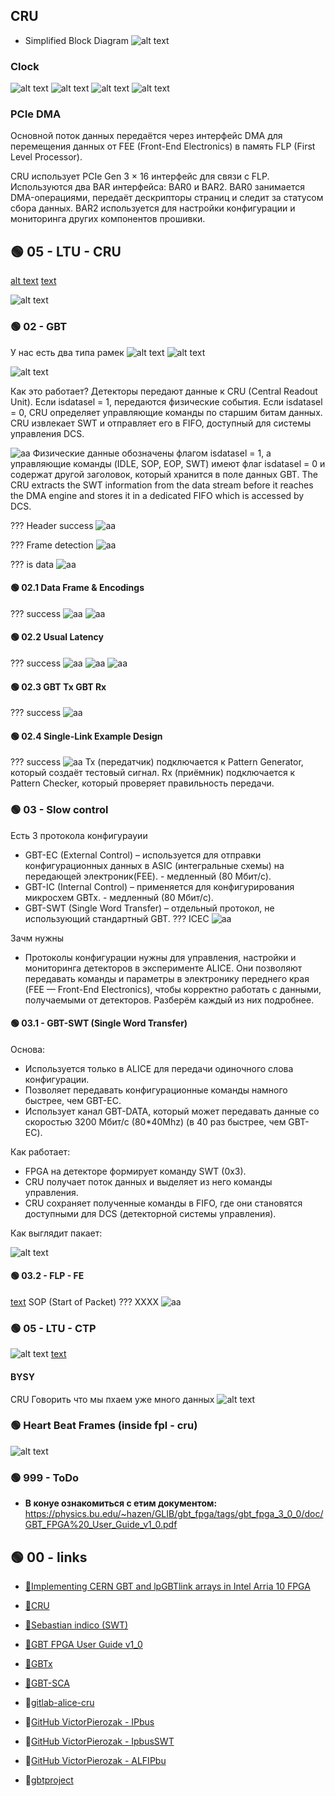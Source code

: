 


## **CRU**  
- Simplified Block Diagram 
![alt text](IMG/image_2.png)

### **Clock**
![alt text](IMG/image_22.png)
![alt text](IMG/image_1.png)
![alt text](IMG/image.png)
![alt text](IMG/image_20.png)
### **PCIe DMA**

Основной поток данных передаётся через интерфейс DMA для перемещения данных от FEE (Front-End Electronics) в память FLP (First Level Processor).   

CRU использует PCIe Gen 3 × 16 интерфейс для связи с FLP. 
    Используются два BAR интерфейса: BAR0 и BAR2.
    BAR0 занимается DMA-операциями, передаёт дескрипторы страниц и следит за статусом сбора данных.
    BAR2 используется для настройки конфигурации и мониторинга других компонентов прошивки.
## 🟢 05 - LTU - CRU
[alt text](https://indico.cern.ch/event/863071/contributions/3738822/attachments/2044868/3425551/Alice_TTCPON_for_ACES_2020.pdf)
[text](https://twiki.cern.ch/twiki/pub/ALICE/CruHwFwSwDev/CRU_Specification_v0.7.pdf)

![alt text](IMG/image_21.png)


### 🟢 02 - GBT



У нас есть два типа рамек 
![alt text](IMG/image_5.png)
![alt text](IMG/image_6.png) 

![alt text](IMG/image_7.png) 

Как это работает?
Детекторы передают данные к CRU (Central Readout Unit).
Если isdatasel = 1, передаются физические события.
Если isdatasel = 0, CRU определяет управляющие команды по старшим битам данных.
CRU извлекает SWT и отправляет его в FIFO, доступный для системы управления DCS.


![аа](IMG/image_8.png) 
Физические данные обозначены флагом isdatasel = 1, а управляющие команды (IDLE, SOP, EOP, SWT) имеют флаг isdatasel = 0 и содержат другой заголовок, который хранится в поле данных GBT.
The CRU extracts the SWT information from the data stream before it reaches the DMA engine
and stores it in a dedicated FIFO which is accessed by DCS.

??? Header success
    ![аа](IMG/image_9.png) 

??? Frame detection
    ![аа](IMG/image_10.png)

??? is data 
    ![аа](IMG/image_11.png)

#### 🟢 02.1 Data Frame & Encodings
??? success
    ![аа](IMG/image_13.png) 
    ![аа](IMG/image_19.png)
#### 🟢 02.2 Usual Latency
??? success
    ![аа](IMG/image_14.png)
    ![аа](IMG/image_17.png)
    ![аа](IMG/image_18.png)
#### 🟢 02.3 GBT Tx GBT Rx
??? success
    ![аа](IMG/image_15.png) 
#### 🟢 02.4 Single-Link Example Design
??? success
    ![аа](IMG/image_16.png) 
    Tx (передатчик) подключается к Pattern Generator, который создаёт тестовый сигнал.
    Rx (приёмник) подключается к Pattern Checker, который проверяет правильность передачи.
### 🟢 03 - Slow control

Есть 3 протокола конфигурауии
- GBT-EC (External Control) – используется для отправки конфигурационных данных в ASIC (интегральные схемы) на передающей электроник(FEE). - медленный (80 Мбит/с).
- GBT-IC (Internal Control) – применяется для конфигурирования микросхем GBTx. - медленный (80 Мбит/с).
- GBT-SWT (Single Word Transfer) – отдельный протокол, не использующий стандартный GBT.
??? ICEC 
    ![аа](IMG/image_12.png)

Зачм нужны
 - Протоколы конфигурации нужны для управления, настройки и мониторинга детекторов в эксперименте ALICE. Они позволяют передавать команды и параметры в электронику переднего края (FEE — Front-End Electronics), чтобы корректно работать с данными, получаемыми от детекторов. Разберём каждый из них подробнее.

#### 🟢 03.1 - GBT-SWT (Single Word Transfer)
Основа:

- Используется только в ALICE для передачи одиночного слова конфигурации. 
- Позволяет передавать конфигурационные команды намного быстрее, чем GBT-EC.
- Использует канал GBT-DATA, который может передавать данные со скоростью 3200 Мбит/с (80*40Mhz) (в 40 раз быстрее, чем GBT-EC).

Как работает:

- FPGA на детекторе формирует команду SWT (0x3).
- CRU получает поток данных и выделяет из него команды управления.
- CRU сохраняет полученные команды в FIFO, где они становятся доступными для DCS (детекторной системы управления).

Как выглядит пакает:

![alt text](IMG/image_4.png)
#### 🟢 03.2 - FLP - FE
[text](https://twiki.cern.ch/twiki/pub/ALICE/CruHwFwSwDev/CRU_Specification_v0.7.pdf) 
SOP (Start of Packet)
??? XXXX 
    ![аа](IMG/image_25.png)













### 🟢 05 - LTU - CTP 
![alt text](IMG/image_24.png)
[text](https://indico.cern.ch/event/863071/contributions/3738822/attachments/2044868/3425551/Alice_TTCPON_for_ACES_2020.pdf)

#### BYSY 
CRU Говорить что мы пхаем уже много данных
![alt text](IMG/image_26.png)

### 🟢 Heart Beat Frames (inside fpl - cru)
![alt text](IMG/image_23.png)

### 🟢 999 - ToDo

- **В конуе ознакомиться с етим документом:** https://physics.bu.edu/~hazen/GLIB/gbt_fpga/tags/gbt_fpga_3_0_0/doc/GBT_FPGA%20_User_Guide_v1_0.pdf

## 🟢 00 - links

- [📄Implementing CERN GBT and lpGBTlink arrays in Intel Arria 10 FPGA](../ALL_PDF_CERN/Implem_CERN_GBT_and_lpGBTlink_Intel_Arria_10.pdf)
- [📄CRU](../ALL_PDF_CERN/CRU.pdf)
- [📄Sebastian indico (SWT)](../ALL_PDF_CERN/Sebastian_indico.pdf)
- [📄GBT FPGA User Guide v1_0](../ALL_PDF_CERN/GBT_FPGA_User_Guide_v1_0.pdf)
- [📄GBTx](../ALL_PDF_CERN/gbtxManual.pdf)
- [📄GBT-SCA](../ALL_PDF_CERN/GBT-SCA.pdf)


- 🔗[gitlab-alice-cru](https://gitlab.cern.ch/alice-cru/)
- 🔗[GitHub VictorPierozak - IPbus](https://github.com/VictorPierozak/IPbus)  
- 🔗[GitHub VictorPierozak - IpbusSWT](https://github.com/VictorPierozak/IpbusSWT/tree/master)  
- 🔗[GitHub VictorPierozak - ALFIPbu](https://github.com/VictorPierozak/ALFIPbus)
- 🔗[gbtproject](https://gbtproject.web.cern.ch/gbtproject/)